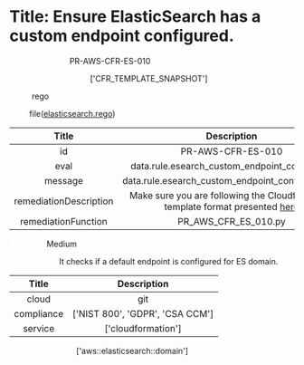 



# Title: Ensure ElasticSearch has a custom endpoint configured.


***<font color="white">Master Test Id:</font>*** PR-AWS-CFR-ES-010

***<font color="white">Master Snapshot Id:</font>*** ['CFR_TEMPLATE_SNAPSHOT']

***<font color="white">type:</font>*** rego

***<font color="white">rule:</font>*** file([elasticsearch.rego])  
  
  
  
  

|Title|Description|
| :---: | :---: |
|id|PR-AWS-CFR-ES-010|
|eval|data.rule.esearch_custom_endpoint_configured|
|message|data.rule.esearch_custom_endpoint_configured_err|
|remediationDescription|Make sure you are following the Cloudformation template format presented <a href='https://docs.aws.amazon.com/AWSCloudFormation/latest/UserGuide/aws-resource-elasticsearch-domain.html' target='_blank'>here</a>|
|remediationFunction|PR_AWS_CFR_ES_010.py|


***<font color="white">Severity:</font>*** Medium

***<font color="white">Description:</font>*** It checks if a default endpoint is configured for ES domain.  
  
  

|Title|Description|
| :---: | :---: |
|cloud|git|
|compliance|['NIST 800', 'GDPR', 'CSA CCM']|
|service|['cloudformation']|


***<font color="white">Resource Types:</font>*** ['aws::elasticsearch::domain']


[elasticsearch.rego]: https://github.com/prancer-io/prancer-compliance-test/tree/master/aws/iac/elasticsearch.rego
